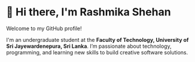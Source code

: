 # 👋 Hi there, I'm Rashmika Shehan

Welcome to my GitHub profile!  

I'm an undergraduate student at the **Faculty of Technology, University of Sri Jayewardenepura, Sri Lanka**. I’m passionate about technology, programming, and learning new skills to build creative software solutions.